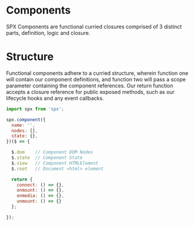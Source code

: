 # Components

SPX Components are functional curried closures comprised of 3 distinct parts, definition, logic and closure.

# Structure

Functional components adhere to a curried structure, wherein function one will contain our component definitions, and function two will pass a scope parameter containing the component references. Our return function accepts a closure reference for public exposed methods, such as our lifecycle hooks and any event callbacks.

<!-- prettier-ignore -->
```js
import spx from 'spx';

spx.component({
  name: '',
  nodes: [],
  state: {},
})($ => {

  $.dom    // Component DOM Nodes
  $.state  // Component State
  $.view   // Component HTMLElement
  $.root   // Document <html> element

  return {
    connect: () => {},
    onmount: () => {},
    onmedia: () => {},
    unmount: () => {}
  };

});
```
